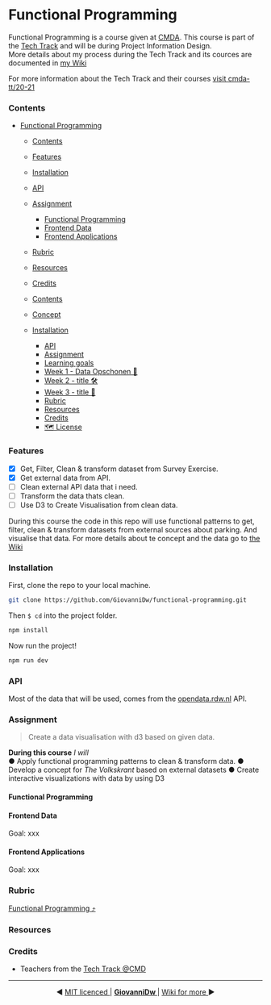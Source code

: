 # Functional Programming

Functional Programming is a course given at [CMDA](https://github.com/cmda). This course is part of the [Tech Track](https://github.com/cmda-tt) and will be during Project Information Design.  
More details about my process during the Tech Track and its cources are documented in [my Wiki](https://github.com/GiovanniDw/functional-programming/wiki/)

For more information about the Tech Track and their courses [visit cmda-tt/20-21](https://github.com/cmda-tt/course-20-21)  

### Contents

- [Functional Programming](#functional-programming)
    - [Contents](#contents)
    - [Features](#features)
    - [Installation](#installation)
    - [API](#api)
    - [Assignment](#assignment)
      - [Functional Programming](#functional-programming-1)
      - [Frontend Data](#frontend-data)
      - [Frontend Applications](#frontend-applications)
    - [Rubric](#rubric)
    - [Resources](#resources)
    - [Credits](#credits)

  - [Contents](#contents)
  - [Concept](#concept)
  - [Installation](#installation)
    - [API](#api)
    - [Assignment](#assignment)
    - [Learning goals](#learning-goals)
    - [Week 1 - Data Opschonen 🐒](#week-1---data-opschonen-)
    - [Week 2 - title 🛠](#week-2---title-)
    - [Week 3 - title 🎁](#week-3---title-)
    - [Rubric](#rubric)
    - [Resources](#resources)
    - [Credits](#credits)
    - [🗺️ License](#️-license)

### Features

- [x] Get, Filter, Clean & transform dataset from Survey Exercise.
- [x] Get external data from API.
- [ ] Clean external API data that i need.
- [ ] Transform the data thats clean.
- [ ] Use D3 to Create Visualisation from clean data.

During this course the code in this repo will use functional patterns to get, filter, clean & transform datasets from external sources about parking. And visualise that data. For more details about te concept and the data go to [the Wiki](https://github.com/GiovanniDw/functional-programming/wiki/Concept)

### Installation

First, clone the repo to your local machine.

```zsh
git clone https://github.com/GiovanniDw/functional-programming.git
```

Then ` $ cd ` into the project folder.

```zsh
npm install
```

Now run the project!

```zsh
npm run dev
```

### API

Most of the data that will be used, comes from the [opendata.rdw.nl](https://opendata.rdw.nl) API.

### Assignment

> Create a data visualisation with d3 based on given data.

**During this course** _I will_  
● Apply functional programming patterns to clean & transform data.
● Develop a concept for _The Volkskrant_ based on external datasets
● Create interactive visualizations with data by using D3

#### Functional Programming

#### Frontend Data

Goal: xxx

#### Frontend Applications

Goal: xxx

### Rubric

[Functional Programming ⤴︎](https://github.com/cmda-tt/course-20-21/blob/master/pages/functional-programming/assessment.md)

### Resources

### Credits

- Teachers from the [Tech Track @CMD](https://github.com/cmda-tt/)

---

<p align="center"> ◀︎ <a align="left" href="https://github.com/GiovanniDw/functional-programming/blob/main/LICENSE"> MIT licenced </a> | <a align="center" href="https://github.com/GiovanniDw/functional-programming/wiki"><b> GiovanniDw </b> </a> | <a align="right" href="https://github.com/GiovanniDw/functional-programming/wiki"> Wiki for more </a> ▶︎ </p>
